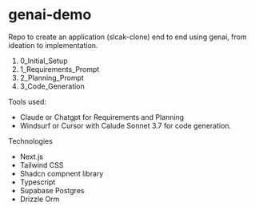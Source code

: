 # genai-demo

Repo to create an application (slcak-clone) end to end using genai, from ideation to implementation.

1. 0_Initial_Setup
2. 1_Requirements_Prompt
3. 2_Planning_Prompt
4. 3_Code_Generation

Tools used:
- Claude or Chatgpt for Requirements and Planning
- Windsurf or Cursor with Calude Sonnet 3.7 for code generation.

Technologies
- Next.js
- Tailwind CSS
- Shadcn compnent library
- Typescript
- Supabase Postgres
- Drizzle Orm